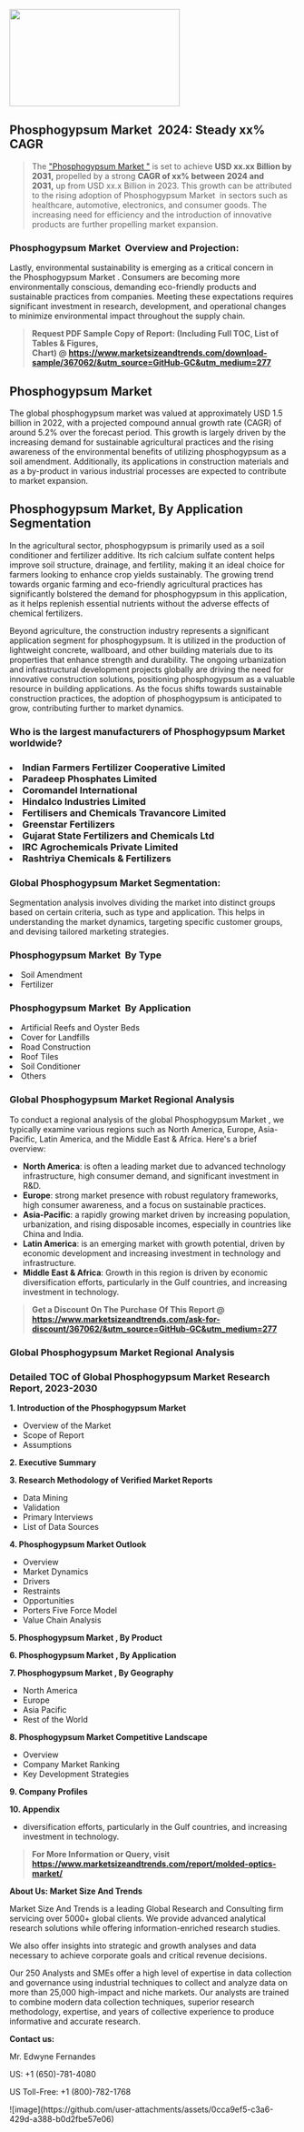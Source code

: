 <p><img class="alignnone size-medium wp-image-20088" src="https://ffe5etoiles.com/wp-content/uploads/2024/12/MST1-300x171.png" alt="" width="300" height="171" /></p><h2 id="ember46" class="ember-view reader-text-block__heading-2">Phosphogypsum Market &nbsp;2024: Steady&nbsp;xx% CAGR</h2><blockquote id="ember47" class="ember-view reader-text-block__blockquote">The&nbsp;<a class="app-aware-link " href="https://www.marketsizeandtrends.com/download-sample/367062/&utm_source=GitHub-GC&utm_medium=277" target="_blank" data-test-app-aware-link="">"Phosphogypsum Market "</a>&nbsp;is set to achieve&nbsp;<strong>USD&nbsp;xx.xx&nbsp;Billion by 2031,</strong>&nbsp;propelled by a strong&nbsp;<strong>CAGR of&nbsp;xx% between 2024 and 2031,</strong>&nbsp;up from USD xx.x Billion in 2023. This growth can be attributed to the rising adoption of&nbsp;Phosphogypsum Market &nbsp;in sectors such as healthcare, automotive, electronics, and consumer goods. The increasing need for efficiency and the introduction of innovative products are further propelling market expansion.</blockquote><h3 id="ember48" class="ember-view reader-text-block__heading-3">Phosphogypsum Market &nbsp;Overview and Projection:</h3><p id="ember49" class="ember-view reader-text-block__paragraph">Lastly, environmental sustainability is emerging as a critical concern in the&nbsp;Phosphogypsum Market . Consumers are becoming more environmentally conscious, demanding eco-friendly products and sustainable practices from companies. Meeting these expectations requires significant investment in research, development, and operational changes to minimize environmental impact throughout the supply chain.</p><blockquote id="ember50" class="ember-view reader-text-block__blockquote"><strong>Request PDF Sample Copy of Report: (Including Full TOC, List of Tables &amp; Figures, Chart)&nbsp;@&nbsp;<strong><a href="https://www.marketsizeandtrends.com/download-sample/367062/&utm_source=GitHub-GC&utm_medium=277" target="_blank">https://www.marketsizeandtrends.com/download-sample/367062/&utm_source=GitHub-GC&utm_medium=277</a></strong></strong></blockquote><h3 class=""> <h2>Phosphogypsum Market</h2><p>The global phosphogypsum market was valued at approximately USD 1.5 billion in 2022, with a projected compound annual growth rate (CAGR) of around 5.2% over the forecast period. This growth is largely driven by the increasing demand for sustainable agricultural practices and the rising awareness of the environmental benefits of utilizing phosphogypsum as a soil amendment. Additionally, its applications in construction materials and as a by-product in various industrial processes are expected to contribute to market expansion.</p><h2>Phosphogypsum Market, By Application Segmentation</h2><p>In the agricultural sector, phosphogypsum is primarily used as a soil conditioner and fertilizer additive. Its rich calcium sulfate content helps improve soil structure, drainage, and fertility, making it an ideal choice for farmers looking to enhance crop yields sustainably. The growing trend towards organic farming and eco-friendly agricultural practices has significantly bolstered the demand for phosphogypsum in this application, as it helps replenish essential nutrients without the adverse effects of chemical fertilizers.</p><p>Beyond agriculture, the construction industry represents a significant application segment for phosphogypsum. It is utilized in the production of lightweight concrete, wallboard, and other building materials due to its properties that enhance strength and durability. The ongoing urbanization and infrastructural development projects globally are driving the need for innovative construction solutions, positioning phosphogypsum as a valuable resource in building applications. As the focus shifts towards sustainable construction practices, the adoption of phosphogypsum is anticipated to grow, contributing further to market dynamics.</p></h3><h3 id="" class="">Who is the largest manufacturers of&nbsp;Phosphogypsum Market  worldwide?</h3><h3 class=""></Li><Li>Indian Farmers Fertilizer Cooperative Limited</Li><Li> Paradeep Phosphates Limited</Li><Li> Coromandel International</Li><Li> Hindalco Industries Limited</Li><Li> Fertilisers and Chemicals Travancore Limited</Li><Li> Greenstar Fertilizers</Li><Li> Gujarat State Fertilizers and Chemicals Ltd</Li><Li> IRC Agrochemicals Private Limited</Li><Li> Rashtriya Chemicals & Fertilizers</h3><h3 id="ember53" class="ember-view reader-text-block__heading-3">Global&nbsp;Phosphogypsum Market  Segmentation:</h3><p id="ember54" class="ember-view reader-text-block__paragraph">Segmentation analysis involves dividing the market into distinct groups based on certain criteria, such as type and application. This helps in understanding the market dynamics, targeting specific customer groups, and devising tailored marketing strategies.</p><h3 id="" class="">Phosphogypsum Market &nbsp;By Type</h3><p></Li><Li>Soil Amendment</Li><Li> Fertilizer</p><h3 id="" class="">Phosphogypsum Market &nbsp;By Application</h3><p class=""></Li><Li>Artificial Reefs and Oyster Beds</Li><Li> Cover for Landfills</Li><Li> Road Construction</Li><Li> Roof Tiles</Li><Li> Soil Conditioner</Li><Li> Others</p><h3 id="ember62" class="ember-view reader-text-block__heading-3">Global Phosphogypsum Market  Regional Analysis</h3><p id="ember63" class="ember-view reader-text-block__paragraph">To conduct a regional analysis of the global Phosphogypsum Market , we typically examine various regions such as North America, Europe, Asia-Pacific, Latin America, and the Middle East &amp; Africa. Here's a brief overview:</p><ul><li><strong>North America</strong>: is often a leading market due to advanced technology infrastructure, high consumer demand, and significant investment in R&amp;D.</li><li><strong>Europe</strong>: strong market presence with robust regulatory frameworks, high consumer awareness, and a focus on sustainable practices.</li><li><strong>Asia-Pacific</strong>: a rapidly growing market driven by increasing population, urbanization, and rising disposable incomes, especially in countries like China and India.</li><li><strong>Latin America</strong>: is an emerging market with growth potential, driven by economic development and increasing investment in technology and infrastructure.</li><li><strong>Middle East &amp; Africa</strong>: Growth in this region is driven by economic diversification efforts, particularly in the Gulf countries, and increasing investment in technology.</li></ul><blockquote id="ember61" class="ember-view reader-text-block__blockquote"><strong>Get a Discount On The Purchase Of This Report @ <strong><a href="https://html-cleaner.com/" target="">https://www.marketsizeandtrends.com/ask-for-discount/367062/&utm_source=GitHub-GC&utm_medium=277</a></strong></strong></blockquote><h3 id="ember62" class="ember-view reader-text-block__heading-3">Global Phosphogypsum Market  Regional Analysis</h3><h3 id="" class="">Detailed TOC of Global Phosphogypsum Market  Research Report, 2023-2030</h3><p id="" class=""><strong>1. Introduction of the Phosphogypsum Market </strong></p><ul><li>Overview of the Market</li><li>Scope of Report</li><li>Assumptions</li></ul><p id="" class=""><strong>2. Executive Summary</strong></p><p id="" class=""><strong>3. Research Methodology of Verified Market Reports</strong></p><ul><li>Data Mining</li><li>Validation</li><li>Primary Interviews</li><li>List of Data Sources</li></ul><p id="" class=""><strong>4. Phosphogypsum Market  Outlook</strong></p><ul><li>Overview</li><li>Market Dynamics</li><li>Drivers</li><li>Restraints</li><li>Opportunities</li><li>Porters Five Force Model</li><li>Value Chain Analysis</li></ul><p id="" class=""><strong>5. Phosphogypsum Market , By Product</strong></p><p id="" class=""><strong>6. Phosphogypsum Market , By Application</strong></p><p id="" class=""><strong>7. Phosphogypsum Market , By Geography</strong></p><ul><li>North America</li><li>Europe</li><li>Asia Pacific</li><li>Rest of the World</li></ul><p id="" class=""><strong>8. Phosphogypsum Market  Competitive Landscape</strong></p><ul><li>Overview</li><li>Company Market Ranking</li><li>Key Development Strategies</li></ul><p id="" class=""><strong>9. Company Profiles</strong></p><p id="" class=""><strong>10. Appendix</strong></p><ul><li>diversification efforts, particularly in the Gulf countries, and increasing investment in technology.</li></ul><blockquote id="ember65" class="ember-view reader-text-block__blockquote"><strong>For More Information or Query, visit <strong><strong><a href="https://html-cleaner.com/" target="">https://www.marketsizeandtrends.com/report/molded-optics-market/</a></strong></strong></strong></blockquote><p id="" class=""><strong>About Us: Market Size And Trends</strong></p><p id="" class="">Market Size And Trends is a leading Global Research and Consulting firm servicing over 5000+ global clients. We provide advanced analytical research solutions while offering information-enriched research studies.</p><p id="" class="">We also offer insights into strategic and growth analyses and data necessary to achieve corporate goals and critical revenue decisions.</p><p id="" class="">Our 250 Analysts and SMEs offer a high level of expertise in data collection and governance using industrial techniques to collect and analyze data on more than 25,000 high-impact and niche markets. Our analysts are trained to combine modern data collection techniques, superior research methodology, expertise, and years of collective experience to produce informative and accurate research.</p><p id="" class=""><strong>Contact us:</strong></p><p id="" class="">Mr. Edwyne Fernandes</p><p id="" class="">US: +1 (650)-781-4080</p><p id="" class="">US Toll-Free: +1 (800)-782-1768</p>
![image](https://github.com/user-attachments/assets/0cca9ef5-c3a6-429d-a388-b0d2fbe57e06)
